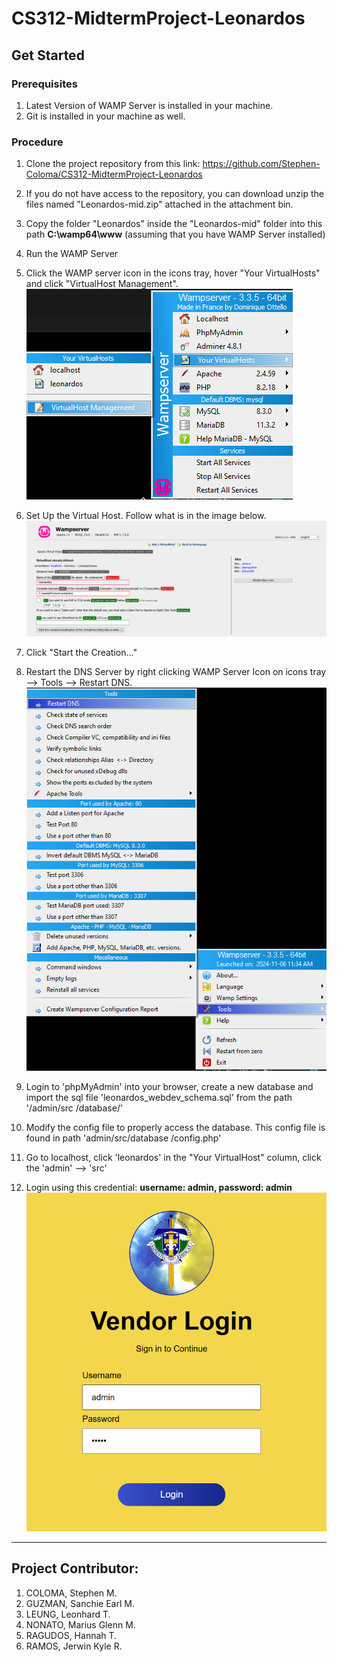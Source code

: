 # CS312-MidtermProject-Leonardos
## Get Started
### Prerequisites 
1. Latest Version of WAMP Server is installed in your machine.
2. Git is installed in your machine as well.

### Procedure
1. Clone the project repository from this link: https://github.com/Stephen-Coloma/CS312-MidtermProject-Leonardos
2. If you do not have access to the repository, you can download unzip the files named "Leonardos-mid.zip" attached in the attachment bin.
3. Copy the folder "Leonardos" inside the "Leonardos-mid" folder into this path **C:\wamp64\www** (assuming that you have WAMP Server installed)
4. Run the WAMP Server
5. Click the WAMP server icon in the icons tray, hover "Your VirtualHosts" and click "VirtualHost Management".
  ![My Image](admin/assets/images/setup/virtualhost.png)
    
6. Set Up the Virtual Host. Follow what is in the image below. 
  ![My Image](admin/assets/images/setup/adding.png)

7. Click "Start the Creation..."
8. Restart the DNS Server by right clicking WAMP Server Icon on icons tray --> Tools --> Restart DNS.
  ![My Image](admin/assets/images/setup/restart.png)

10. Login to 'phpMyAdmin' into your browser, create a new database and import the sql file 'leonardos_webdev_schema.sql' from the path '/admin/src
/database/'
11. Modify the config file to properly access the database. This config file is found in path 'admin/src/database
/config.php'
12. Go to localhost, click 'leonardos' in the "Your VirtualHost" column, click the 'admin' --> 'src'
13. Login using this credential: **username: admin, password: admin**
![My Image](admin/assets/images/setup/admin.png)

---
## Project Contributor:
1. COLOMA, Stephen M.
2. GUZMAN, Sanchie Earl M.
3. LEUNG, Leonhard T.
4. NONATO, Marius Glenn M.
5. RAGUDOS, Hannah T.
6. RAMOS, Jerwin Kyle R.
